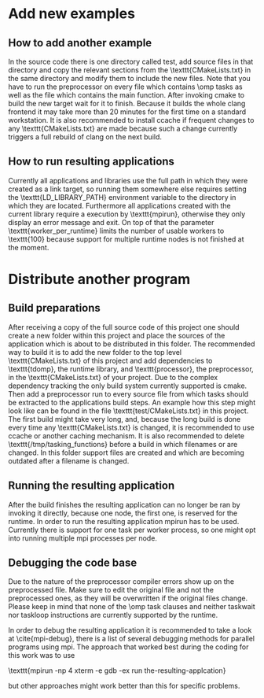 
# Add new examples
## How to add another example
In the source code there is one directory called test, add source files in that directory and copy the relevant
sections from the \texttt{CMakeLists.txt} in the same directory and modify them to include the new files.
Note that you have to run the preprocessor on every file which contains \omp tasks as well as the file which contains
the main function.
After invoking cmake to build the new target wait for it to finish. 
Because it builds the whole clang frontend it may take more than 20 minutes for the first time on a standard workstation.
It is also recommended to install ccache if frequent changes to any \texttt{CMakeLists.txt} are made because such a 
change currently triggers a full rebuild of clang on the next build.

## How to run resulting applications
Currently all applications and libraries use the full path in which they were created as a link target, so running them
somewhere else requires setting the \texttt{LD_LIBRARY_PATH} environment variable to the directory in which they are
located.
Furthermore all applications created with the current library require a execution by \texttt{mpirun}, otherwise they
only display an error message and exit.
On top of that the parameter \texttt{worker\_per\_runtime} limits the number of usable workers to \texttt{100} because
support for multiple runtime nodes is not finished at the moment.

# Distribute another program
## Build preparations
After receiving a copy of the full source code of this project one should create a new folder within this project and
place the sources of the application which is about to be distributed in this folder. 
The recommended way to build it is to add the new folder to the top level \texttt{CMakeLists.txt} of this project
and add dependencies to \texttt{tdomp}, the runtime library, and \texttt{processor}, the preprocessor, in the 
\texttt{CMakeLists.txt} of your project.
Due to the complex dependency tracking the only build system currently supported is cmake.
Then add a preprocessor run to every source file from which tasks should be extracted to the applications build steps.
An example how this step might look like can be found in the file \texttt{test/CMakeLists.txt} in this project.
The first build might take very long, and, because the long build is done every time any \texttt{CMakeLists.txt} is 
changed, it is recommended to use ccache or another caching mechanism.
It is also recommended to delete \texttt{/tmp/tasking\_functions} before a build in which filenames or are changed.
In this folder support files are created and which are becoming outdated after a filename is changed.

## Running the resulting application
After the build finishes the resulting application can no longer be ran by invoking it directly, because one node, the
first one, is reserved for the runtime.
In order to run the resulting application mpirun has to be used. 
Currently there is support for one task per worker process, so one might opt into running multiple mpi processes per 
node.

## Debugging the code base
Due to the nature of the preprocessor compiler errors show up on the preprocessed file.
Make sure to edit the original file and not the preprocessed ones, as they will be overwritten if the original files
change.
Please keep in mind that none of the \omp task clauses and neither taskwait nor taskloop instructions are currently
supported by the runtime.

In order to debug the resulting application it is recommended to take a look at \cite{mpi-debug}, there is a list of
several debugging methods for parallel programs using mpi.
The approach that worked best during the coding for this work was to use 

\texttt{mpirun -np 4 xterm -e gdb -ex run the-resulting-applcation}

but other approaches might work better than this for specific problems.
